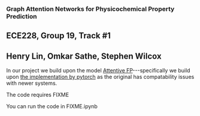 ### Graph Attention Networks for Physicochemical Property Prediction
## ECE228, Group 19, Track #1
## Henry Lin, Omkar Sathe, Stephen Wilcox

In our project we build upon the model [Attentive FP](https://github.com/OpenDrugAI/AttentiveFP)---specifically we build upon [the implementation by pytorch](https://github.com/pyg-team/pytorch_geometric/blob/master/examples/attentive_fp.py) as the original has compatability issues with newer systems.

The code requires FIXME

You can run the code in FIXME.ipynb